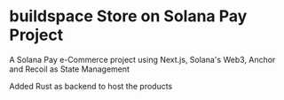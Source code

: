 # buildspace Store on Solana Pay Project

A Solana Pay e-Commerce project using Next.js, Solana's Web3, Anchor and Recoil as State Management

Added Rust as backend to host the products
